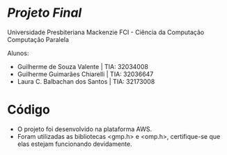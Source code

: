 # _Projeto Final_

Universidade Presbiteriana Mackenzie 
FCI - Ciência da Computação
Computação Paralela 

Alunos:
- Guilherme de Souza Valente | TIA: 32034008
- Guilherme Guimarães Chiarelli | TIA: 32036647
- Laura C. Balbachan dos Santos | TIA: 32173008


# Código

- O projeto foi desenvolvido na plataforma AWS.
-  Foram utilizadas as bibliotecas <gmp.h> e <omp.h>, certifique-se que elas estejam funcionando devidamente. 


